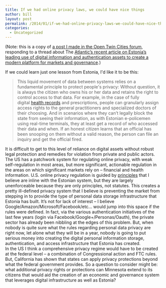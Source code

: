 ```yaml
---
title: If we had online privacy laws, we could have nice things
author: bill
layout: post
permalink: /2014/01/if-we-had-online-privacy-laws-we-could-have-nice-things/
categories:
  - Uncategorized
---
```

(Note: this is a copy of <a href="https://groups.google.com/forum/#!topic/twin-cities-brigade/3qACA9NcCuA" target="_blank">a post I made in the Open Twin Cities forum</a>, responding to a thread about The <a href="http://m.theatlantic.com/international/archive/2014/01/lessons-from-the-worlds-most-tech-savvy-government/283341/" target="_blank">Atlantic&#8217;s recent article on Estonia&#8217;s leading use of digital information and authentication assets to create a modern platform for markets and governance</a>.)

If we could learn just one lesson from Estonia, I'd like it to be this:

<div>
  <blockquote>
    <p>
      This liquid movement of data between systems relies on a fundamental principle to protect people's privacy: Without question, it is always the citizen who owns his or her data and retains the right to control access to that data. For example, in the case of fully digital <a href="http://e-estonia.com/components/electronic-health-record" target="_blank">health records</a> and prescriptions, people can granularly assign access rights to the general practitioners and specialized doctors of their choosing. And in scenarios where they can’t legally block the state from seeing their information, as with Estonian e-policemen using real-time terminals, they at least get a record of who accessed their data and when. If an honest citizen learns that an official has been snooping on them without a valid reason, the person can file an inquiry and get the official fired.
    </p>
  </blockquote>
  
  <div>
  </div>
  
  <div>
    It is difficult to get to this level of reliance on digital assets without robust legal protection and remedies for violation from private and public actors. The US has a patchwork system for regulating online privacy, with weak self-regulation in most areas, but more significant, actionable regulation in the areas on which significant markets rely on &#8211; financial and health information. U.S. online privacy regulation is guided by <a href="http://en.wikipedia.org/wiki/FTC_Fair_Information_Practice" target="_blank">principles</a> that I believe are inline with the Estonian system, but they are largely unenforceable because they are only principles, not statutes. This creates a pretty ill-defined privacy system that I believe is preventing the market from stepping in to provide the type of personal data storage infrastructure that Estonia has built. It&#8217;s not for lack of interest &#8211; I believe Google/Amazon/Microsoft/<wbr />Facebook/etc&#8230; would jump into this space if the rules were defined. In fact, via the various authentication initiatives of the last few years (login via Facebook/Google+/Personas/<wbr />Oauth), the private sector has already been nibbling at the edges of this problem. But, when nobody is quite sure what the rules regarding personal data privacy are right now, let alone what they will be in a year, nobody is going to put serious money into creating the digital personal information storage, authentication, and access infrastructure that Estonia has created.
  </div>
  
  <div>
  </div>
  
  <div>
    In the US I think a comprehensive privacy regime would have to be created at the federal level &#8211; a combination of Congressional action and FTC rules. But, California has shown that states can apply privacy protections beyond what the federal government provides. So a question to consider might be: what additional privacy rights or protections can Minnesota extend to its citizens that would aid the creation of an economic and governance system that leverages digital infrastructure as well as Estonia?
  </div>
</div>
